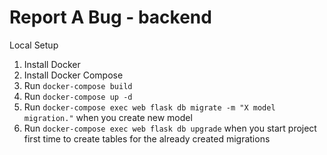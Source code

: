 # Report A Bug - backend

Local Setup

1. Install Docker
2. Install Docker Compose
3. Run `docker-compose build`
4. Run `docker-compose up -d`
5. Run `docker-compose exec web flask db migrate -m "X model migration."` when you create new model
6. Run `docker-compose exec web flask db upgrade` when you start project first time to create tables for the already created migrations
